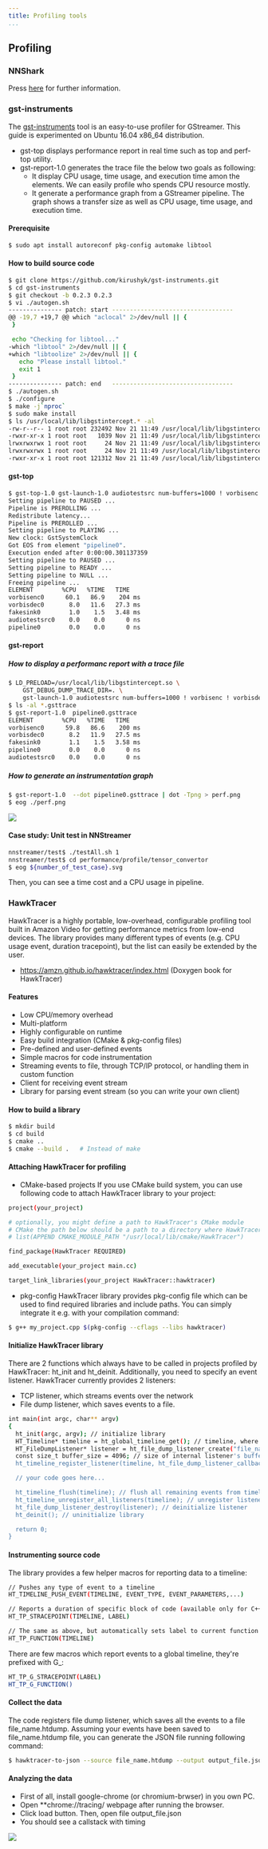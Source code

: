 ```yaml
---
title: Profiling tools
...
```


## Profiling

### NNShark

Press [here](https://github.com/nnstreamer/nnshark) for further information.

### gst-instruments
The [gst-instruments](https://github.com/kirushyk/gst-instruments) tool is an easy-to-use profiler for GStreamer.
This guide is experimented on Ubuntu 16.04 x86_64 distribution.
* gst-top displays performance report in real time such as top and perf-top utility.
* gst-report-1.0 generates the trace file the below two goals as following:
   * It display CPU usage, time usage, and execution time amon the elements. We can easily profile who spends CPU resource mostly.
   * It generate a performance graph from a GStreamer pipeline. The graph shows a transfer size as well as CPU usage, time usage, and execution time.

#### Prerequisite
```bash
$ sudo apt install autoreconf pkg-config automake libtool
```

#### How to build source code
```bash
$ git clone https://github.com/kirushyk/gst-instruments.git
$ cd gst-instruments
$ git checkout -b 0.2.3 0.2.3
$ vi ./autogen.sh
--------------- patch: start ----------------------------------
@@ -19,7 +19,7 @@ which "aclocal" 2>/dev/null || {
 }

 echo "Checking for libtool..."
-which "libtool" 2>/dev/null || {
+which "libtoolize" 2>/dev/null || {
   echo "Please install libtool."
   exit 1
 }
--------------- patch: end   ----------------------------------
$ ./autogen.sh
$ ./configure
$ make -j`nproc`
$ sudo make install
$ ls /usr/local/lib/libgstintercept.* -al
-rw-r--r-- 1 root root 232492 Nov 21 11:49 /usr/local/lib/libgstintercept.a
-rwxr-xr-x 1 root root   1039 Nov 21 11:49 /usr/local/lib/libgstintercept.la
lrwxrwxrwx 1 root root     24 Nov 21 11:49 /usr/local/lib/libgstintercept.so -> libgstintercept.so.0.0.0
lrwxrwxrwx 1 root root     24 Nov 21 11:49 /usr/local/lib/libgstintercept.so.0 -> libgstintercept.so.0.0.0
-rwxr-xr-x 1 root root 121312 Nov 21 11:49 /usr/local/lib/libgstintercept.so.0.0.0
```

#### gst-top
```bash
$ gst-top-1.0 gst-launch-1.0 audiotestsrc num-buffers=1000 ! vorbisenc ! vorbisdec ! fakesink
Setting pipeline to PAUSED ...
Pipeline is PREROLLING ...
Redistribute latency...
Pipeline is PREROLLED ...
Setting pipeline to PLAYING ...
New clock: GstSystemClock
Got EOS from element "pipeline0".
Execution ended after 0:00:00.301137359
Setting pipeline to PAUSED ...
Setting pipeline to READY ...
Setting pipeline to NULL ...
Freeing pipeline ...
ELEMENT        %CPU   %TIME   TIME
vorbisenc0      60.1   86.9    204 ms
vorbisdec0       8.0   11.6   27.3 ms
fakesink0        1.0    1.5   3.48 ms
audiotestsrc0    0.0    0.0      0 ns
pipeline0        0.0    0.0      0 ns
```

#### gst-report

##### How to display a performanc report with a trace file
```bash
$ LD_PRELOAD=/usr/local/lib/libgstintercept.so \
    GST_DEBUG_DUMP_TRACE_DIR=. \
    gst-launch-1.0 audiotestsrc num-buffers=1000 ! vorbisenc ! vorbisdec ! fakesink
$ ls -al *.gsttrace
$ gst-report-1.0  pipeline0.gsttrace
ELEMENT        %CPU   %TIME   TIME
vorbisenc0      59.8   86.6    200 ms
vorbisdec0       8.2   11.9   27.5 ms
fakesink0        1.1    1.5   3.58 ms
pipeline0        0.0    0.0      0 ns
audiotestsrc0    0.0    0.0      0 ns
```

##### How to generate an instrumentation graph
```bash
$ gst-report-1.0  --dot pipeline0.gsttrace | dot -Tpng > perf.png
$ eog ./perf.png
```
<img src=gst-instruments-perf.png border=0></img>


#### Case study: Unit test in NNStreamer

```bash
nnstreamer/test$ ./testAll.sh 1
nnstreamer/test$ cd performance/profile/tensor_convertor
$ eog ${number_of_test_case}.svg
```

Then, you can see a time cost and a CPU usage in pipeline.


### HawkTracer
HawkTracer is a highly portable, low-overhead, configurable profiling tool built in Amazon Video for getting performance metrics from low-end devices.
The library provides many different types of events (e.g. CPU usage event, duration tracepoint), but the list can easily be extended by the user.
* https://amzn.github.io/hawktracer/index.html (Doxygen book for HawkTracer)

#### Features
* Low CPU/memory overhead
* Multi-platform
* Highly configurable on runtime
* Easy build integration (CMake & pkg-config files)
* Pre-defined and user-defined events
* Simple macros for code instrumentation
* Streaming events to file, through TCP/IP protocol, or handling them in custom function
* Client for receiving event stream
* Library for parsing event stream (so you can write your own client)

#### How to build a library
```bash
$ mkdir build
$ cd build
$ cmake ..
$ cmake --build .   # Instead of make
```

#### Attaching HawkTracer for profiling

* CMake-based projects
If you use CMake build system, you can use following code to attach HawkTracer library to your project:
```bash
project(your_project)

# optionally, you might define a path to HawkTracer's CMake module
# CMake the path below should be a path to a directory where HawkTracerConfig.cmake is located, e.g.:
# list(APPEND CMAKE_MODULE_PATH "/usr/local/lib/cmake/HawkTracer")

find_package(HawkTracer REQUIRED)

add_executable(your_project main.cc)

target_link_libraries(your_project HawkTracer::hawktracer)
```
* pkg-config
HawkTracer library provides pkg-config file which can be used to find required libraries and include paths. You can simply integrate it e.g. with your compilation command:
```bash
$ g++ my_project.cpp $(pkg-config --cflags --libs hawktracer)
```

#### Initialize  HawkTracer library
There are 2 functions which always have to be called in projects profiled by HawkTracer: ht_init and ht_deinit. Additionally, you need to specify an event listener. HawkTracer currently provides 2 listeners:
* TCP listener, which streams events over the network
* File dump listener, which saves events to a file.
```bash
int main(int argc, char** argv)
{
  ht_init(argc, argv); // initialize library
  HT_Timeline* timeline = ht_global_timeline_get(); // timeline, where all events are posted. You can define your own timeline, or use global timeline
  HT_FileDumpListener* listener = ht_file_dump_listener_create("file_name.htdump", buffer_size, NULL); // initialize listener
  const size_t buffer_size = 4096; // size of internal listener's buffer
  ht_timeline_register_listener(timeline, ht_file_dump_listener_callback, listener); // register listener to a timeline

  // your code goes here...

  ht_timeline_flush(timeline); // flush all remaining events from timeline
  ht_timeline_unregister_all_listeners(timeline); // unregister listeners from timeline
  ht_file_dump_listener_destroy(listener); // deinitialize listener
  ht_deinit(); // uninitialize library

  return 0;
}
```

#### Instrumenting source code

The library provides a few helper macros for reporting data to a timeline:
```bash
// Pushes any type of event to a timeline
HT_TIMELINE_PUSH_EVENT(TIMELINE, EVENT_TYPE, EVENT_PARAMETERS,...)

// Reports a duration of specific block of code (available only for C++ or C GNU compiler)
HT_TP_STRACEPOINT(TIMELINE, LABEL)

// The same as above, but automatically sets label to current function name
HT_TP_FUNCTION(TIMELINE)
```

There are few macros which report events to a global timeline, they're prefixed with G_:
```bash
HT_TP_G_STRACEPOINT(LABEL)
HT_TP_G_FUNCTION()
```

#### Collect the data
The code registers file dump listener, which saves all the events to a file file_name.htdump.
Assuming your events have been saved to file_name.htdump file, you can generate the JSON file running following command:
```bash
$ hawktracer-to-json --source file_name.htdump --output output_file.json
```

#### Analyzing the data
* First of all, install google-chrome (or chromium-brwser) in you own PC.
* Open **chrome://tracing/ webpage after running the browser.
* Click load button. Then, open  file output_file.json
* You should see a callstack with timing

<img src=hawktracer-chrome-tracing-out.png border=0></img>
